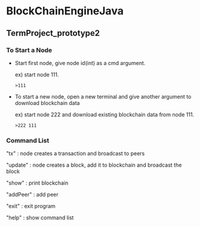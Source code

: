 # BlockChainEngineJava

## TermProject_prototype2
### To Start a Node
* Start first node, give node id(int) as a cmd argument.

  ex) start node 111.

  <code>>111</code>

* To start a new node, open a new terminal and give another argument to download blockchain data

  ex) start node 222 and download existing blockchain data from node 111.

  <code>>222 111</code>

### Command List
"tx"     : node creates a transaction and broadcast to peers

"update" : node creates a block, add it to blockchain and broadcast the block

"show"   : print blockchain

"addPeer" : add peer

"exit"   : exit program

"help"   : show command list

